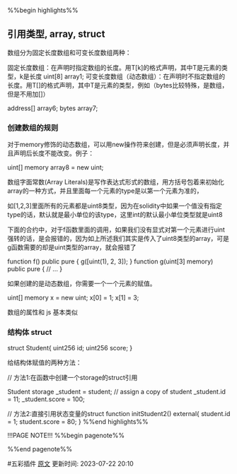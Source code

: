 %%begin highlights%%
## 引用类型, array, struct

数组分为固定长度数组和可变长度数组两种：

固定长度数组：在声明时指定数组的长度。用T[k]的格式声明，其中T是元素的类型，k是长度
uint[8] array1;
可变长度数组（动态数组）：在声明时不指定数组的长度。用T[]的格式声明，其中T是元素的类型，例如（bytes比较特殊，是数组，但是不用加[]）

address[] array6;
bytes array7;

### 创建数组的规则​

对于memory修饰的动态数组，可以用new操作符来创建，但是必须声明长度，并且声明后长度不能改变。例子：

uint[] memory array8 = new uint[](5);

数组字面常数(Array Literals)是写作表达式形式的数组，用方括号包着来初始化array的一种方式，并且里面每一个元素的type是以第一个元素为准的，

如[1,2,3]里面所有的元素都是uint8类型，因为在solidity中如果一个值没有指定type的话，默认就是最小单位的该type，这里int的默认最小单位类型就是uint8

下面的合约中，对于f函数里面的调用，如果我们没有显式对第一个元素进行uint强转的话，是会报错的，因为如上所述我们其实是传入了uint8类型的array，可是g函数需要的却是uint类型的array，就会报错了

function f() public pure {
g([uint(1), 2, 3]);
}
function g(uint[3] memory) public pure {
// ...
}

如果创建的是动态数组，你需要一个一个元素的赋值。

uint[] memory x = new uint[](3);
x[0] = 1;
x[1] = 3;

数组的属性和 js 基本类似

### 结构体 struct​

struct Student{
uint256 id;
uint256 score;
}

给结构体赋值的两种方法：

// 方法1:在函数中创建一个storage的struct引用

Student storage _student = student; // assign a copy of student
_student.id = 11;
_student.score = 100;

// 方法2:直接引用状态变量的struct
function initStudent2() external{
student.id = 1;
student.score = 80;
}
%%end highlights%%

!!!PAGE NOTE!!!
%%begin pagenote%%

%%end pagenote%%

 #五彩插件 [原文](https://www.wtf.academy/solidity-start/ArrayAndStruct/)
更新时间: 2023-07-22 20:10